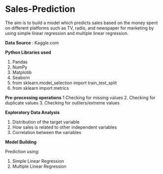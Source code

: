 # Sales-Prediction

The aim is to build a model which predicts sales based on the money spent on different platforms such as TV, radio, and newspaper for marketing by using simple linear regression and multiple linear regression.

**Data Source** : Kaggle.com

**Python Libraries used**

1. Pandas
2. NumPy
3. Matplotib
4. Seaborn
5. from sklearn.model_selection import train_test_split
6. from sklearn import metrics


**Pre-processing operations** 1 Checking for missing values 2. Checking for duplicate values 3. Checking for outliers/extreme values

**Exploratory Data Analysis**

1. Distribution of the target variable
2. How sales is related to other independent variables
3. Correlation between the variables

**Model Building**

Prediction using:

1. Simple Linear Regression
2. Multiple Linear Regression
